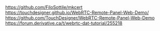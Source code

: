 https://github.com/FiloSottile/mkcert
https://touchdesigner.github.io/WebRTC-Remote-Panel-Web-Demo/
https://github.com/TouchDesigner/WebRTC-Remote-Panel-Web-Demo
https://forum.derivative.ca/t/webrtc-dat-tutorial/255218